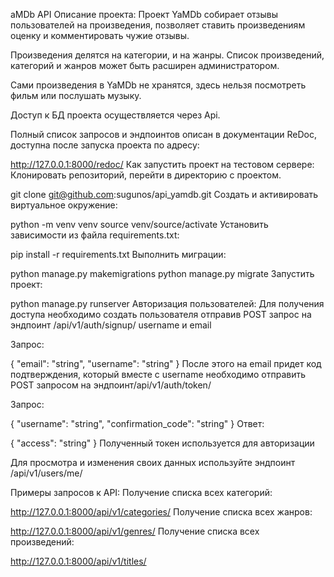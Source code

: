 aMDb API
Описание проекта:
Проект YaMDb собирает отзывы пользователей на произведения, позволяет ставить произведениям оценку и комментировать чужие отзывы.

Произведения делятся на категории, и на жанры. Список произведений, категорий и жанров может быть расширен администратором.

Сами произведения в YaMDb не хранятся, здесь нельзя посмотреть фильм или послушать музыку.

Доступ к БД проекта осуществляется через Api.

Полный список запросов и эндпоинтов описан в документации ReDoc, доступна после запуска проекта по адресу:

http://127.0.0.1:8000/redoc/
Как запустить проект на тестовом сервере:
Клонировать репозиторий, перейти в директорию с проектом.

git clone git@github.com:sugunos/api_yamdb.git
Cоздать и активировать виртуальное окружение:

python -m venv venv
source venv/source/activate
Установить зависимости из файла requirements.txt:

pip install -r requirements.txt
Выполнить миграции:

python manage.py makemigrations
python manage.py migrate
Запустить проект:

python manage.py runserver
Авторизация пользователей:
Для получения доступа необходимо создать пользователя отправив POST запрос на эндпоинт /api/v1/auth/signup/ username и email

Запрос:

{
"email": "string",
"username": "string"
}
После этого на email придет код подтверждения, который вместе с username необходимо отправить POST запросом на эндпоинт/api/v1/auth/token/

Запрос:

{
"username": "string",
"confirmation_code": "string"
}
Ответ:

{
"access": "string"
}
Полученный токен используется для авторизации

Для просмотра и изменения своих данных используйте эндпоинт /api/v1/users/me/

Примеры запросов к API:
Получение списка всех категорий:

http://127.0.0.1:8000/api/v1/categories/
Получение списка всех жанров:

http://127.0.0.1:8000/api/v1/genres/
Получение списка всех произведений:

http://127.0.0.1:8000/api/v1/titles/